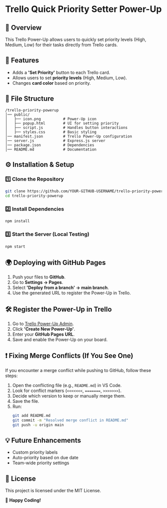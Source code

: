 # Trello Quick Priority Setter Power-Up

## 📌 Overview
This Trello Power-Up allows users to quickly set priority levels (High, Medium, Low) for their tasks directly from Trello cards.

## 🚀 Features
- Adds a **'Set Priority'** button to each Trello card.
- Allows users to set **priority levels** (High, Medium, Low).
- Changes **card color** based on priority.

## 📂 File Structure
```
/trello-priority-powerup
│── public/
│   ├── icon.png          # Power-Up icon
│   ├── popup.html        # UI for setting priority
│   ├── script.js         # Handles button interactions
│   ├── styles.css        # Basic styling
│── manifest.json         # Trello Power-Up configuration
│── server.js             # Express.js server
│── package.json          # Dependencies
│── README.md             # Documentation
```

## ⚙️ Installation & Setup
### 1️⃣ Clone the Repository
```sh
git clone https://github.com/YOUR-GITHUB-USERNAME/trello-priority-powerup.git
cd trello-priority-powerup
```

### 2️⃣ Install Dependencies
```sh
npm install
```

### 3️⃣ Start the Server (Local Testing)
```sh
npm start
```

## 🌍 Deploying with GitHub Pages
1. Push your files to **GitHub**.
2. Go to **Settings → Pages**.
3. Select **'Deploy from a branch' → main branch**.
4. Use the generated URL to register the Power-Up in Trello.

## 🛠 Register the Power-Up in Trello
1. Go to [Trello Power-Up Admin](https://trello.com/power-ups/admin).
2. Click **'Create New Power-Up'**.
3. Enter your **GitHub Pages URL**.
4. Save and enable the Power-Up on your board.

## ❗ Fixing Merge Conflicts (If You See One)
If you encounter a merge conflict while pushing to GitHub, follow these steps:
1. Open the conflicting file (e.g., `README.md`) in VS Code.
2. Look for conflict markers (`<<<<<<<`, `=======`, `>>>>>>>`).
3. Decide which version to keep or manually merge them.
4. Save the file.
5. Run:
   ```sh
   git add README.md
   git commit -m "Resolved merge conflict in README.md"
   git push -u origin main
   ```

## 💡 Future Enhancements
- Custom priority labels
- Auto-priority based on due date
- Team-wide priority settings

## 🔗 License
This project is licensed under the MIT License.

🚀 **Happy Coding!**
